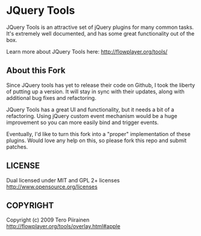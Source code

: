 # JQuery Tools #

JQuery Tools is an attractive set of jQuery plugins for many common tasks. It's extremely well documented, and has some great functionality out of the box.

Learn more about JQuery Tools here:
http://flowplayer.org/tools/

## About this Fork ##

Since JQuery tools has yet to release their code on Github, I took the liberty of putting up a version. It will stay in sync with their updates, along with additional bug fixes and refactoring.

JQuery Tools has a great UI and functionality, but it needs a bit of a refactoring. Using jQuery custom event mechanism would be a huge improvement so you can more easily bind and trigger events.

Eventually, I'd like to turn this fork into a "proper" implementation of these plugins. Would love any help on this, so please fork this repo and submit patches.

## LICENSE ##

Dual licensed under MIT and GPL 2+ licenses
http://www.opensource.org/licenses

## COPYRIGHT ##

Copyright (c) 2009 Tero Piirainen
http://flowplayer.org/tools/overlay.html#apple

